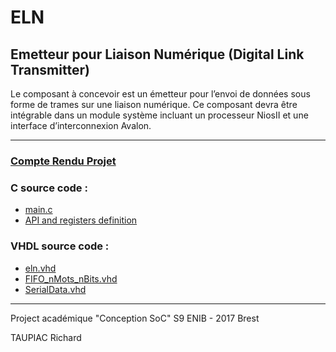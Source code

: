# ELN
## Emetteur pour Liaison Numérique (Digital Link Transmitter) 

Le composant à concevoir est un émetteur pour l’envoi de données sous forme de trames sur une liaison
numérique. Ce composant devra être intégrable dans un module système incluant un processeur NiosII
et une interface d’interconnexion Avalon.

---

### [Compte Rendu Projet](project_report.pdf)

### C source code :
- [main.c](DE0_CV/software/main.c)
- [API and registers definition](DE0_CV/software/BSP/Drivers)

### VHDL source code :
- [eln.vhd](DE0_CV/DE0_CV_QSYS/synthesis/submodules/eln.vhd)
- [FIFO_nMots_nBits.vhd](DE0_CV/DEO_CV_QSYS/synthesis/submodules/FIFO_nMots_nBits.vhd)
- [SerialData.vhd](DE0_CV/DEO_CV_QSYS/synthesis/submodules/SerialData.vhd)

---

Project académique "Conception SoC" S9 ENIB - 2017 Brest

TAUPIAC Richard
